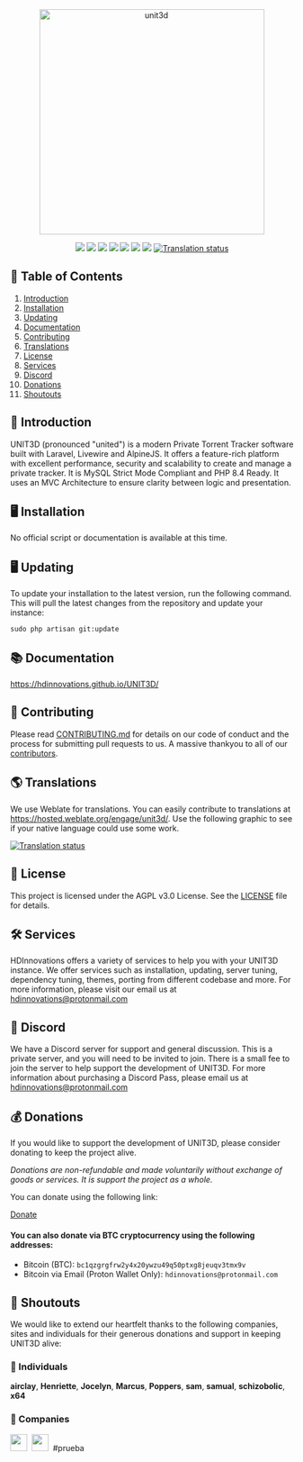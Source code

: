 <div align="center">
    <img width="400" alt="unit3d" src="https://github.com/user-attachments/assets/2fa3678d-015c-4438-bcdb-ac6508915551" />
</div>

<p align="center">
    <a href="http://laravel.com"><img src="https://img.shields.io/badge/Laravel-12-f4645f.svg" /></a>
    <a href="https://github.com/HDInnovations/UNIT3D/blob/master/LICENSE"><img src="https://img.shields.io/badge/License-AGPL%20v3.0-yellow.svg" /></a>
    <a href="https://github.com/HDInnovations/UNIT3D-Community-Edition/actions/workflows/lint.yml/badge.svg?branch=master"><img src="https://github.com/HDInnovations/UNIT3D-Community-Edition/actions/workflows/lint.yml/badge.svg?branch=master" /></a>
    <a href="https://github.com/HDInnovations/UNIT3D-Community-Edition/actions/workflows/phpunit-test.yml/badge.svg?branch=master"><img src="https://github.com/HDInnovations/UNIT3D-Community-Edition/actions/workflows/phpunit-test.yml/badge.svg?branch=master" /></a>
    <a href="https://github.com/HDInnovations/UNIT3D-Community-Edition/actions/workflows/compile-assets-test.yml/badge.svg?branch=master"><img src="https://github.com/HDInnovations/UNIT3D-Community-Edition/actions/workflows/compile-assets-test.yml/badge.svg?branch=master" /></a>
    <a href="https://github.com/HDInnovations/UNIT3D-Community-Edition/actions/workflows/larastan.yml/badge.svg?branch=master"><img src="https://github.com/HDInnovations/UNIT3D-Community-Edition/actions/workflows/larastan.yml/badge.svg?branch=master" /></a>
    <a href="https://github.com/HDInnovations/UNIT3D-Community-Edition/actions/workflows/prettier-blade.yml/badge.svg?branch=master"><img src="https://github.com/HDInnovations/UNIT3D-Community-Edition/actions/workflows/prettier-blade.yml/badge.svg?branch=master" /></a>
    <a href="https://hosted.weblate.org/engage/unit3d/">
    <img src="https://hosted.weblate.org/widget/unit3d/svg-badge.svg" alt="Translation status" />
    </a>
</p>

## 📝 Table of Contents

1. [Introduction](#introduction)
2. [Installation](#installation)
3. [Updating](#updating)
4. [Documentation](#docs)
5. [Contributing](#contributing)
6. [Translations](#translations)
7. [License](#license)
8. [Services](#services)
9. [Discord](#discord)
10. [Donations](#donations)
11. [Shoutouts](#shoutouts)


## <a name="introduction"></a> 🧐 Introduction

UNIT3D (pronounced "united") is a modern Private Torrent Tracker software built with Laravel, Livewire and AlpineJS. It offers a feature-rich platform with excellent performance, security and scalability to create and manage a private tracker. It is MySQL Strict Mode Compliant and PHP 8.4 Ready. It uses an MVC Architecture to ensure clarity between logic and presentation.

## <a name="installation"></a> 🖥️ Installation

No official script or documentation is available at this time.

## <a name="updating"></a> 🖥️ Updating

To update your installation to the latest version, run the following command. This will pull the latest changes from the repository and update your instance:

`sudo php artisan git:update`

## <a name="docs"></a> 📚 Documentation

https://hdinnovations.github.io/UNIT3D/

## <a name="contributing"></a> 🤝 Contributing

Please read [CONTRIBUTING.md](https://github.com/HDInnovations/UNIT3D-Community-Edition/blob/master/CONTRIBUTING.md) for details on our code of conduct and the process for submitting pull requests to us. A massive thankyou to all of our <a href="https://github.com/HDInnovations/UNIT3D-Community-Edition/graphs/contributors">contributors</a>.

## <a name="translations"></a> 🌎 Translations

We use Weblate for translations. You can easily contribute to translations at https://hosted.weblate.org/engage/unit3d/. Use the following graphic to see if your native language could use some work.

<a href="https://hosted.weblate.org/engage/unit3d/">
<img src="https://hosted.weblate.org/widget/unit3d/horizontal-auto.svg" alt="Translation status" />
</a>

## <a name="license"></a> 📜 License

This project is licensed under the AGPL v3.0 License. See the [LICENSE](https://github.com/HDInnovations/UNIT3D-Community-Edition/blob/master/LICENSE.md) file for details.

## <a name="services"></a> 🛠️ Services

HDInnovations offers a variety of services to help you with your UNIT3D instance. We offer services such as installation, updating, server tuning, dependency tuning, themes, porting from different codebase and more. For more information, please visit our email us at [hdinnovations@protonmail.com](mailto:hdinnovations@protonmail.com?subject=[Services]%20UNIT3D%20)

## <a name="discord"></a> 💬 Discord

We have a Discord server for support and general discussion. This is a private server, and you will need to be invited to join. There is a small fee to join the server to help support the development of UNIT3D. For more information about purchasing a Discord Pass, please email us at [hdinnovations@protonmail.com](mailto:hdinnovations@protonmail.com?subject=[Discord]%20UNIT3D%20)

## <a name="donations"></a> 💰 Donations

If you would like to support the development of UNIT3D, please consider donating to keep the project alive.

*Donations are non-refundable and made voluntarily without exchange of goods or services. It is support the project as a whole.*

You can donate using the following link:

[Donate](https://square.link/u/VjB1CNfm)

#### You can also donate via BTC cryptocurrency using the following addresses:

- Bitcoin (BTC): `bc1qzgrgfrw2y4x20ywzu49q50ptxg8jeuqv3tmx9v`
- Bitcoin via Email (Proton Wallet Only): `hdinnovations@protonmail.com`

## <a name="shoutouts"></a> 🎉 Shoutouts

We would like to extend our heartfelt thanks to the following companies, sites and individuals for their generous donations and support in keeping UNIT3D alive:

### 👤 Individuals

<!-- cspell:disable-next-line -->
**airclay**, **Henriette**, **Jocelyn**, **Marcus**, **Poppers**, **sam**, **samual**, **schizobolic**, **x64**

### 🏢 Companies
<a href="https://scoutapm.com/?utm_source=github&utm_medium=referral&utm_campaign=opensource_referral"><img src="https://i.postimg.cc/g29XCJDh/Logo-rounded-square-495x495-1.png" height="30px;"></a>&nbsp;
<a href="https://www.jetbrains.com/?from=UNIT3D"><img src="https://i.imgur.com/KgDXZV8.png" height="30px;"></a>&nbsp;
#prueba